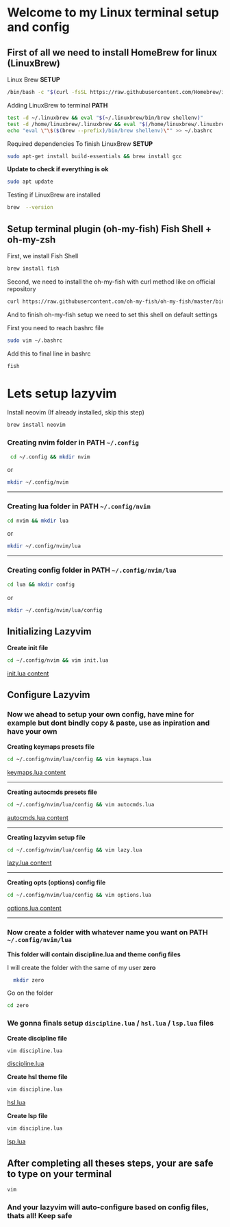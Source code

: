 # Welcome to my Linux terminal setup and config

## First of all we need to install HomeBrew for linux (LinuxBrew)

Linux Brew **SETUP**

```bash
/bin/bash -c "$(curl -fsSL https://raw.githubusercontent.com/Homebrew/install/HEAD/install.sh)"
```

Adding LinuxBrew to terminal **PATH**

```bash
test -d ~/.linuxbrew && eval "$(~/.linuxbrew/bin/brew shellenv)"
test -d /home/linuxbrew/.linuxbrew && eval "$(/home/linuxbrew/.linuxbrew/bin/brew shellenv)"
echo "eval \"\$($(brew --prefix)/bin/brew shellenv)\"" >> ~/.bashrc
```

Required dependencies To finish LinuxBrew **SETUP** 

```bash
sudo apt-get install build-essentials && brew install gcc
```
**Update to check if everything is ok**
```bash
sudo apt update
```

Testing if LinuxBrew are installed

```bash
brew  --version
```

## Setup terminal plugin (oh-my-fish) Fish Shell + oh-my-zsh

First, we install Fish Shell

```bash
brew install fish
```

Second, we need to install the oh-my-fish with curl method like on official repository

```bash
curl https://raw.githubusercontent.com/oh-my-fish/oh-my-fish/master/bin/install | fish
```

And to finish oh-my-fish setup we need to set this shell on default settings

First you need to reach bashrc file
```bash
sudo vim ~/.bashrc
```

Add this to final line in bashrc

```bash
fish
```

# Lets setup lazyvim 

Install neovim (If already installed, skip this step)

```bash
brew install neovim
```

### Creating nvim folder in **PATH**  ```~/.config```

```bash
 cd ~/.config && mkdir nvim
```
or
```bash
mkdir ~/.config/nvim
```

_________________________________________________________

### Creating lua folder in **PATH**  ```~/.config/nvim```

```bash
cd nvim && mkdir lua
```
or
```bash
mkdir ~/.config/nvim/lua
```

______________________________________________________________

### Creating config folder in **PATH** ```~/.config/nvim/lua```

```bash
cd lua && mkdir config
```
or
```bash
mkdir ~/.config/nvim/lua/config
```


## Initializing Lazyvim

**Create init file**

```bash
cd ~/.config/nvim && vim init.lua
```

[init.lua content](https://github.com/marhiru/vim-setup/blob/main/init.lua)

## Configure Lazyvim
### Now we ahead to setup your own config, have mine for example but dont bindly copy & paste, use as inpiration and have your own

**Creating keymaps presets file**

```bash
cd ~/.config/nvim/lua/config && vim keymaps.lua
```

[keymaps.lua content](https://github.com/marhiru/vim-setup/blob/main/keymaps.lua)

_________________________________________________________________________________

**Creating autocmds presets file**

```bash
cd ~/.config/nvim/lua/config && vim autocmds.lua
```

[autocmds.lua content](https://github.com/marhiru/vim-setup/blob/main/autocmds.lua)

___________________________________________________________________________________

**Creating lazyvim setup file**

```bash
cd ~/.config/nvim/lua/config && vim lazy.lua
```

[lazy.lua content](https://github.com/marhiru/vim-setup/blob/main/lazy.lua)

___________________________________________________________________________

**Creating opts (options) config file**

```bash
cd ~/.config/nvim/lua/config && vim options.lua
```

[options.lua content](https://github.com/marhiru/vim-setup/blob/main/options.lua)

________________________________________________________________________________

### Now create a folder with whatever name you want on PATH ```~/.config/nvim/lua```
**This folder will contain discipline.lua and theme config files**

I will create the folder with the same of my user **zero**

```bash
  mkdir zero
```

Go on the folder

```bash
cd zero
```

### We gonna finals setup ```discipline.lua``` / ```hsl.lua``` / ```lsp.lua``` files

**Create discipline file**

```bash
vim discipline.lua
```
[discipline.lua](https://github.com/marhiru/vim-setup/blob/main/zero/discipline.lua)

**Create hsl theme file**

```bash
vim discipline.lua
```
[hsl.lua](https://github.com/marhiru/vim-setup/blob/main/zero/hsl.lua)

**Create lsp file**

```bash
vim discipline.lua
```
[lsp.lua](https://github.com/marhiru/vim-setup/blob/main/zero/lsp.lua)



## After completing all theses steps, your are safe to type on your terminal

```bash
vim
```

### And your lazyvim will auto-configure based on config files, thats all! Keep safe
